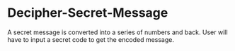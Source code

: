 # Decipher-Secret-Message
A secret message is converted into a series of numbers and back.
User will have to input a secret code to get the encoded message.
